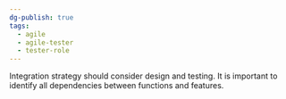 ```yaml
---
dg-publish: true
tags:
  - agile
  - agile-tester
  - tester-role
---
```

Integration strategy should consider design and testing. 
It is important to identify all dependencies between functions and features.